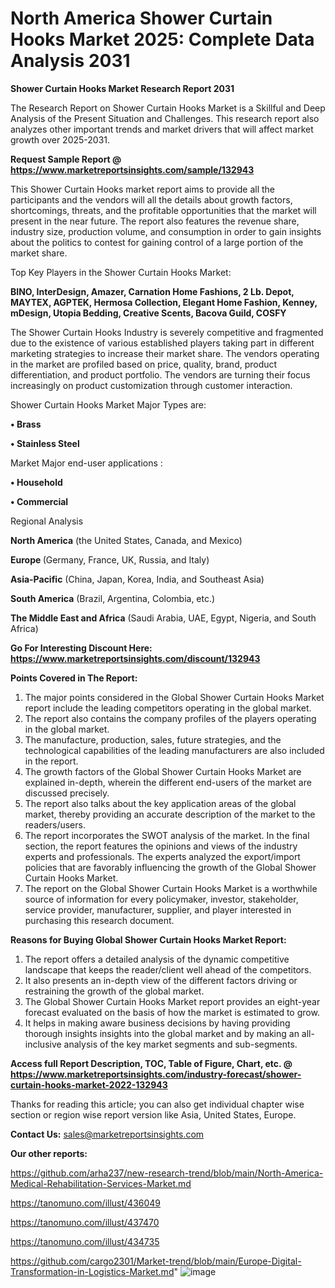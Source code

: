# North America Shower Curtain Hooks Market 2025: Complete Data Analysis 2031

<strong>Shower Curtain Hooks Market Research Report 2031</strong>

The Research Report on Shower Curtain Hooks Market is a Skillful and Deep Analysis of the Present Situation and Challenges. This research report also analyzes other important trends and market drivers that will affect market growth over 2025-2031.

<strong>Request Sample Report @ <a href=https://www.marketreportsinsights.com/sample/132943>https://www.marketreportsinsights.com/sample/132943</a></strong>

This Shower Curtain Hooks market report aims to provide all the participants and the vendors will all the details about growth factors, shortcomings, threats, and the profitable opportunities that the market will present in the near future. The report also features the revenue share, industry size, production volume, and consumption in order to gain insights about the politics to contest for gaining control of a large portion of the market share.

Top Key Players in the Shower Curtain Hooks Market:

<strong>BINO, InterDesign, Amazer, Carnation Home Fashions, 2 Lb. Depot, MAYTEX, AGPTEK, Hermosa Collection, Elegant Home Fashion, Kenney, mDesign, Utopia Bedding, Creative Scents, Bacova Guild, COSFY</strong>

The Shower Curtain Hooks Industry is severely competitive and fragmented due to the existence of various established players taking part in different marketing strategies to increase their market share. The vendors operating in the market are profiled based on price, quality, brand, product differentiation, and product portfolio. The vendors are turning their focus increasingly on product customization through customer interaction.

Shower Curtain Hooks Market Major Types are:

<strong>• Brass

• Stainless Steel</strong>

Market Major end-user applications :

<strong>• Household

• Commercial</strong>

Regional Analysis

</u><strong><b>North America</b></strong> (the United States, Canada, and Mexico)

<strong><b>Europe </b></strong>(Germany, France, UK, Russia, and Italy)

<strong><b>Asia-Pacific</b></strong> (China, Japan, Korea, India, and Southeast Asia)

<strong><b>South America</b></strong> (Brazil, Argentina, Colombia, etc.)

<strong><b>The Middle East and Africa</b></strong> (Saudi Arabia, UAE, Egypt, Nigeria, and South Africa)

<strong>Go For Interesting Discount Here: <a href=https://www.marketreportsinsights.com/discount/132943>https://www.marketreportsinsights.com/discount/132943</a></strong>

<strong>Points Covered in The Report:</strong>
<ol>
  <li>The major points considered in the Global Shower Curtain Hooks Market report include the leading competitors operating in the global market.</li>
  <li>The report also contains the company profiles of the players operating in the global market.</li>
  <li>The manufacture, production, sales, future strategies, and the technological capabilities of the leading manufacturers are also included in the report.</li>
  <li>The growth factors of the Global Shower Curtain Hooks Market are explained in-depth, wherein the different end-users of the market are discussed precisely.</li>
  <li>The report also talks about the key application areas of the global market, thereby providing an accurate description of the market to the readers/users.</li>
  <li>The report incorporates the SWOT analysis of the market. In the final section, the report features the opinions and views of the industry experts and professionals. The experts analyzed the export/import policies that are favorably influencing the growth of the Global Shower Curtain Hooks Market.</li>
  <li>The report on the Global Shower Curtain Hooks Market is a worthwhile source of information for every policymaker, investor, stakeholder, service provider, manufacturer, supplier, and player interested in purchasing this research document.</li>
</ol>
<strong>Reasons for Buying Global Shower Curtain Hooks Market Report:</strong>

<ol>
  <li>The report offers a detailed analysis of the dynamic competitive landscape that keeps the reader/client well ahead of the competitors.</li>
  <li>It also presents an in-depth view of the different factors driving or restraining the growth of the global market.</li>
  <li>The Global Shower Curtain Hooks Market report provides an eight-year forecast evaluated on the basis of how the market is estimated to grow.</li>
  <li>It helps in making aware business decisions by having providing thorough insights insights into the global market and by making an all-inclusive analysis of the key market segments and sub-segments.</li>
</ol>
<strong>Access full Report Description, TOC, Table of Figure, Chart, etc. @ <a href=https://www.marketreportsinsights.com/industry-forecast/shower-curtain-hooks-market-2022-132943>https://www.marketreportsinsights.com/industry-forecast/shower-curtain-hooks-market-2022-132943</a></strong>


Thanks for reading this article; you can also get individual chapter wise section or region wise report version like Asia, United States, Europe.

<strong>Contact Us:</strong>
sales@marketreportsinsights.com

<strong>Our other reports:</strong>

<a href=https://github.com/arha237/new-research-trend/blob/main/North-America-Medical-Rehabilitation-Services-Market.md>https://github.com/arha237/new-research-trend/blob/main/North-America-Medical-Rehabilitation-Services-Market.md</a>

<a href=https://tanomuno.com/illust/436049>https://tanomuno.com/illust/436049</a>

<a href=https://tanomuno.com/illust/437470>https://tanomuno.com/illust/437470</a>

<a href=https://tanomuno.com/illust/434735>https://tanomuno.com/illust/434735</a>

<a href=https://github.com/cargo2301/Market-trend/blob/main/Europe-Digital-Transformation-in-Logistics-Market.md>https://github.com/cargo2301/Market-trend/blob/main/Europe-Digital-Transformation-in-Logistics-Market.md</a>"
![image](https://github.com/user-attachments/assets/c9ae5b86-2c97-42ff-a294-00b36a81a5b2)
